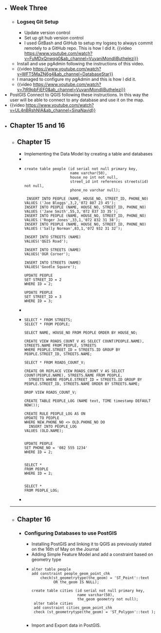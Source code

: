 - ## Week Three
	- ### Logseq Git Setup
		- Update version control
		- Set up git hub version control
		- I used GitBash and GitHub to setup my logseq to always commit remotely to a GitHub repo. This is how I did it.
		  {{video https://www.youtube.com/watch?v=FuMDxQnwqq0&ab_channel=VuyaniMondliButhelezi}}
	- Install and use pgAdmin following the instructions of this video.
	- {{video https://www.youtube.com/watch?v=WFT5MaZN6g4&ab_channel=DatabaseStar}}
	- I managed to configure my pgAdmin and this is how I did it.
	- {{video https://www.youtube.com/watch?v=7tR9pbFiEF0&ab_channel=VuyaniMondliButhelezi}}
- PostGIS Connect to QGIS following these instructions. In this way the user will be able to connect to any database and use it on the map.
- {{video https://www.youtube.com/watch?v=UL4nBRshNIA&ab_channel=SinaNavid}}
- ## Chapter 15 and 16
	- ## Chapter 15
		- Implementing the Data Model by creating a table and databases
		- ![<title>](<https://i.imgur.com/J04418t.png>)
		- ```
		  create table people (id serial not null primary key,
		                       name varchar(50),
		                       house_no int not null,
		                       street_id int references streets(id) not null,
		                       phone_no varchar null);
		   
		   INSERT INTO PEOPLE (NAME, HOUSE_NO, STREET_ID, PHONE_NO) VALUES ('Joe Bloggs',3,2,'072 887 23 45');
		  INSERT INTO PEOPLE (NAME, HOUSE_NO, STREET_ID, PHONE_NO) VALUES ('Jane Smith',55,3,'072 837 33 35');
		  INSERT INTO PEOPLE (NAME, HOUSE_NO, STREET_ID, PHONE_NO) VALUES ('Roger Jones',33,1,'072 832 31 38');
		  INSERT INTO PEOPLE (NAME, HOUSE_NO, STREET_ID, PHONE_NO) VALUES ('Sally Norman',83,1,'072 932 31 32');
		  
		  INSERT INTO STREETS (NAME)
		  VALUES('QGIS Road');
		  
		  INSERT INTO STREETS (NAME)
		  VALUES('OGR Corner');
		  
		  INSERT INTO STREETS (NAME)
		  VALUES('Goodle Square');
		  
		  UPDATE PEOPLE
		  SET STREET_ID = 2
		  WHERE ID = 2;
		  
		  UPDATE PEOPLE
		  SET STREET_ID = 3
		  WHERE ID = 3;
		  ```
		- ![<title>](<https://i.imgur.com/KjaeAll.png>)
		- ```
		  SELECT * FROM STREETS;
		  SELECT * FROM PEOPLE;
		  
		  SELECT NAME, HOUSE_NO FROM PEOPLE ORDER BY HOUSE_NO;
		  
		  CREATE VIEW ROADS_COUNT_V AS SELECT COUNT(PEOPLE.NAME), STREETS.NAME FROM PEOPLE, STREETS
		  WHERE PEOPLE.STREET_ID = STREETS.ID GROUP BY PEOPLE.STREET_ID, STREETS.NAME;
		  
		  SELECT * FROM ROADS_COUNT_V;
		  
		  CREATE OR REPLACE VIEW ROADS_COUNT_V AS SELECT COUNT(PEOPLE.NAME), STREETS.NAME FROM PEOPLE, 
		  	STREETS WHERE PEOPLE.STREET_ID = STREETS.ID GROUP BY PEOPLE.STREET_ID, STREETS.NAME ORDER BY STREETS.NAME;
		  
		  DROP VIEW ROADS_COUNT_V;
		  
		  CREATE TABLE PEOPLE_LOG (NAME text, TIME timestamp DEFAULT NOW());
		  
		  CREATE RULE PEOPLE_LOG AS ON
		  UPDATE TO PEOPLE
		  WHERE NEW.PHONE_NO <> OLD.PHONE_NO DO
		  	INSERT INTO PEOPLE_LOG
		  VALUES (OLD.NAME);
		  
		  
		  UPDATE PEOPLE
		  SET PHONE_NO = '082 555 1234'
		  WHERE ID = 2;
		  
		  
		  SELECT *
		  FROM PEOPLE
		  WHERE ID = 2;
		  
		  
		  SELECT *
		  FROM PEOPLE_LOG;
		  ```
		-
	- -----
	- ## Chapter 16
		- ### Configuring Databases to use PostGIS
			- Installing PostGIS and linking it to QGIS as previously stated on the 16th of May on the Journal
			- Adding Simple Feature Model and add a constraint based on geometry type
			- ```
			  alter table people
			  add constraint people_geom_point_chk
			      check(st_geometrytype(the_geom) = 'ST_Point'::text
			            OR the_geom IS NULL);
			            
			  create table cities (id serial not null primary key,
			                       name varchar(50),
			                       the_geom geometry not null);
			   alter table cities
			   add constraint cities_geom_point_chk
			   check (st_geometrytype(the_geom) = 'ST_Polygon'::text );
			   		
			  ```
			- Import and Export data in PostGIS.
